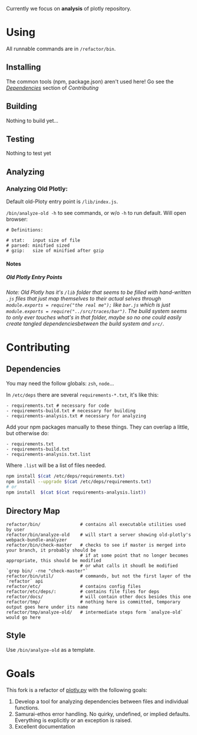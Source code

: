 Currently we focus on **analysis** of plotly repository.

# Using

All runnable commands are in `/refactor/bin`.

## Installing

The common tools (npm, package.json) aren't used here! Go see the *[Dependencies](#dependencies)* section of *Contributing*

## Building

Nothing to build yet...

## Testing

Nothing to test yet

## Analyzing

### Analyzing Old Plotly:

Default old-Ploty entry point is `/lib/index.js`.

`/bin/analyze-old -h` to see commands, or w/o `-h` to run default. Will open browser:


```
# Definitions:

# stat:   input size of file
# parsed: minified sized
# gzip:   size of minified after gzip
```


#### Notes
##### Old Plotly Entry Points

*Note: Old _Plotly_ has it's `/lib` folder that seems to be filled with hand-written `.js` files that just map themselves to their actual selves through `module.exports = require("the real me");` like `bar.js` which is just `module.exports = require("../src/traces/bar")`. The build system seems to only ever touches what's in that folder, maybe so no one could easily create tangled dependenciesbetween the build system and `src/`.*

# Contributing

## Dependencies

You may need the follow globals: `zsh`, `node`...

In `/etc/deps` there are several `requirements-*.txt`, it's like this:

```
- requirements.txt # necessary for code
- requirements-build.txt # necessary for building
- requirements-analysis.txt # necessary for analyzing
```
Add your npm packages manually to these things. They can overlap a little, but otherwise do:

```
- requirements.txt
- requirements-build.txt
- requirements-analysis.txt.list
```
Where `.list` will be a list of files needed.

```bash
npm install $(cat /etc/deps/requirements.txt)
npm install --upgrade $(cat /etc/deps/requirements.txt)
# or
npm install  $(cat $(cat requirements-analysis.list))
```
## Directory Map

```
refactor/bin/               # contains all executable utilities used by user
refactor/bin/analyze-old    # will start a server showing old-plotly's webpack-bundle-analyzer
refactor/bin/check-master   # checks to see if master is merged into your branch, it probably should be
                            # if at some point that no longer becomes appropriate, this should be modified
                            # or what calls it shoudl be modified `grep bin/ -rne "check-master"`
refactor/bin/util/          # commands, but not the first layer of the `refactor` api
refactor/etc/               # contains config files
refactor/etc/deps/:         # contains file files for deps
refactor/docs/              # will contain other docs besides this one
refactor/tmp/               # nothing here is committed, temporary output goes here under its name
refactor/tmp/analyze-old/   # intermediate steps form `analyze-old` would go here
```
## Style

Use `/bin/analyze-old` as a template.

# Goals

This fork is a refactor of [plotly.py](https://github.com/plotly/plotly.js) with the following goals:
1. Develop a tool for analyzing dependencies between files and individual functions.
2. Samurai-ethos error handling. No quirky, undefined, or implied defaults. Everything is explicitly or an exception is raised.
3. Excellent documentation
